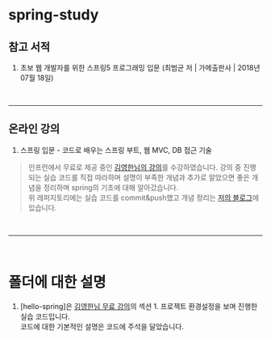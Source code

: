 # spring-study

## 참고 서적
1. 초보 웹 개발자를 위한 스프링5 프로그래밍 입문 (최범균 저 | 가메출판사 | 2018년 07월 18일)

<br/>
<hr/>

## 온라인 강의
1. 스프링 입문 - 코드로 배우는 스프링 부트, 웹 MVC, DB 접근 기술
> 인프런에서 무료로 제공 중인 [김영한님의 강의](https://www.inflearn.com/course/%EC%8A%A4%ED%94%84%EB%A7%81-%EC%9E%85%EB%AC%B8-%EC%8A%A4%ED%94%84%EB%A7%81%EB%B6%80%ED%8A%B8/dashboard)를 수강하였습니다.
> 강의 중 진행되는 실습 코드를 직접 따라하며 설명이 부족한 개념과 추가로 알았으면 좋은 개념을 정리하며 spring의 기초에 대해 알아갔습니다.<br/>
> 위 레퍼지토리에는 실습 코드를 commit&push했고 개념 정리는 [저의 블로그](https://straw961030.tistory.com/)에 있습니다.

<br/>
<hr/>
<br/>

# 폴더에 대한 설명

1. [hello-spring]은 [김영한님 무료 강의](https://www.inflearn.com/course/%EC%8A%A4%ED%94%84%EB%A7%81-%EC%9E%85%EB%AC%B8-%EC%8A%A4%ED%94%84%EB%A7%81%EB%B6%80%ED%8A%B8/dashboard)의 섹션 1. 프로젝트 환경설정을 보며 진행한 실습 코드입니다. <br/> 코드에 대한 기본적인 설명은 코드에 주석을 달았습니다.
